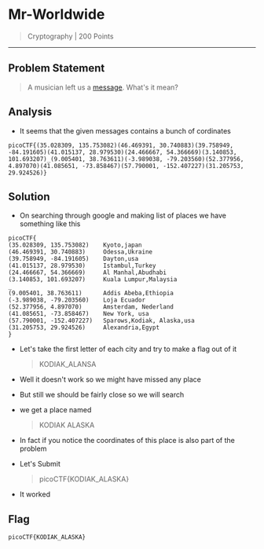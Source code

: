 # Mr-Worldwide

> Cryptography | 200 Points
-----------------------------

## Problem Statement
> A musician left us a [message](./message.txt). What's it mean?


## Analysis 

* It seems that the given messages contains a bunch of cordinates
```
picoCTF{(35.028309, 135.753082)(46.469391, 30.740883)(39.758949, -84.191605)(41.015137, 28.979530)(24.466667, 54.366669)(3.140853, 101.693207)_(9.005401, 38.763611)(-3.989038, -79.203560)(52.377956, 4.897070)(41.085651, -73.858467)(57.790001, -152.407227)(31.205753, 29.924526)}
```

## Solution

* On searching through google and making list of places we have something like this
```
picoCTF{
(35.028309, 135.753082)    Kyoto,japan
(46.469391, 30.740883)     Odessa,Ukraine
(39.758949, -84.191605)    Dayton,usa
(41.015137, 28.979530)     Istambul,Turkey
(24.466667, 54.366669)     Al Manhal,Abudhabi 
(3.140853, 101.693207)     Kuala Lumpur,Malaysia
_
(9.005401, 38.763611)      Addis Abeba,Ethiopia
(-3.989038, -79.203560)    Loja Ecuador
(52.377956, 4.897070)      Amsterdam, Nederland
(41.085651, -73.858467)    New York, usa
(57.790001, -152.407227)   Sparows,Kodiak, Alaska,usa
(31.205753, 29.924526)     Alexandria,Egypt
}
```

* Let's take the first letter of each city and try to make a flag out of it
  > KODIAK_ALANSA

* Well it doesn't work so we might have missed any place

* But still we should be fairly close so we will search 


* we get a place named 
  > KODIAK ALASKA

* In fact if you notice the coordinates of this place is also part of the 
  problem

* Let's Submit
  > picoCTF{KODIAK_ALASKA}

* It worked

## Flag
`picoCTF{KODIAK_ALASKA}`
